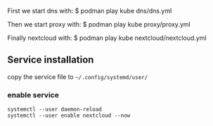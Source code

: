 First we start dns with:
$ podman play kube dns/dns.yml

Then we start proxy with:
$ podman play kube proxy/proxy.yml

Finally nextcloud with:
$ podman play kube nextcloud/nextcloud.yml


## Service installation

copy the service file to `~/.config/systemd/user/`

### enable service

```shell
systemctl --user daemon-reload
systemctl --user enable nextcloud --now
```
